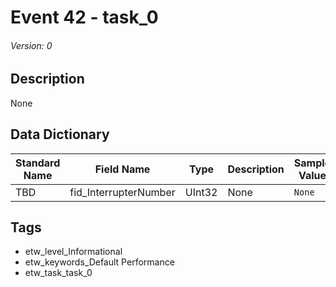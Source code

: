 # Event 42 - task_0
###### Version: 0

## Description
None

## Data Dictionary
|Standard Name|Field Name|Type|Description|Sample Value|
|---|---|---|---|---|
|TBD|fid_InterrupterNumber|UInt32|None|`None`|

## Tags
* etw_level_Informational
* etw_keywords_Default Performance
* etw_task_task_0